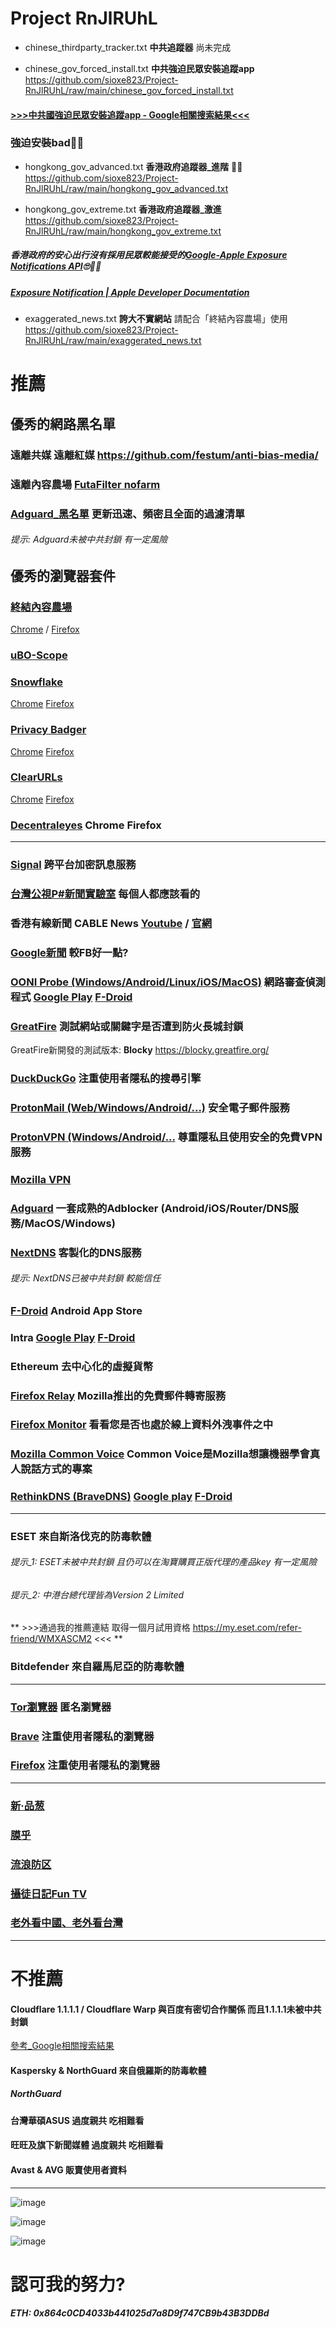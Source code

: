 # Project RnJlRUhL

 - chinese_thirdparty_tracker.txt **中共追蹤器**
尚未完成

 - chinese_gov_forced_install.txt **中共強迫民眾安裝追蹤app**
https://github.com/sioxe823/Project-RnJlRUhL/raw/main/chinese_gov_forced_install.txt
#### [>>>中共國強迫民眾安裝追蹤app - Google相關搜索結果<<<](https://www.google.com/search?q=inurl:v2ex.com/t%20OR%20inurl:pincong.rocks/article%20OR%20site:mohu.rocks%20%E5%8F%8D%E8%AF%88)

### 強迫安裝bad👎🏼

 - hongkong_gov_advanced.txt **香港政府追蹤器_進階** 👍🏼
https://github.com/sioxe823/Project-RnJlRUhL/raw/main/hongkong_gov_advanced.txt
 
 - hongkong_gov_extreme.txt **香港政府追蹤器_激進**
https://github.com/sioxe823/Project-RnJlRUhL/raw/main/hongkong_gov_extreme.txt

##### **香港政府的安心出行沒有採用民眾較能接受的[Google-Apple Exposure Notifications API](https://www.google.com/covid19/exposurenotifications/)🙄👎🏼**
##### [Exposure Notification | Apple Developer Documentation](https://developer.apple.com/documentation/exposurenotification)

 - exaggerated_news.txt **誇大不實網站** 
請配合「終結內容農場」使用
https://github.com/sioxe823/Project-RnJlRUhL/raw/main/exaggerated_news.txt

# 推薦
## 優秀的網路黑名單
### **遠離共媒** **遠離紅媒** https://github.com/festum/anti-bias-media/
### 遠離內容農場 [FutaFilter nofarm](https://github.com/FutaGuard/FutaFilter/raw/master/nofarm_hosts.txt)
### [Adguard_黑名單](https://github.com/AdguardTeam/AdguardFilters) 更新迅速、頻密且全面的過濾清單
###### 提示: Adguard未被中共封鎖 有一定風險

## 優秀的瀏覽器套件
### [終結內容農場](https://github.com/danny0838/content-farm-terminator/)
[Chrome](https://chrome.google.com/webstore/detail/content-farm-terminator/lcghoajegeldpfkfaejegfobkapnemjl)   /   [Firefox](https://addons.mozilla.org/zh-TW/firefox/addon/content-farm-terminator/)
### [uBO-Scope](https://chrome.google.com/webstore/detail/ubo-scope/bbdpgcaljkaaigfcomhidmneffjjjfgp)
### [Snowflake](https://snowflake.torproject.org/)
[Chrome](https://chrome.google.com/webstore/detail/snowflake/mafpmfcccpbjnhfhjnllmmalhifmlcie) [Firefox](https://addons.mozilla.org/zh-TW/firefox/addon/torproject-snowflake/)
### [Privacy Badger](https://privacybadger.org/)
[Chrome](https://chrome.google.com/webstore/detail/privacy-badger/pkehgijcmpdhfbdbbnkijodmdjhbjlgp) [Firefox](https://addons.mozilla.org/zh-TW/firefox/addon/privacy-badger17/)

### [ClearURLs](https://clearurls.xyz/)
[Chrome](https://chrome.google.com/webstore/detail/clearurls/lckanjgmijmafbedllaakclkaicjfmnk) [Firefox](https://addons.mozilla.org/zh-TW/firefox/addon/clearurls/)

### [Decentraleyes](https://decentraleyes.org/) Chrome Firefox

---

### [Signal](https://signal.org/zh_TW/) 跨平台加密訊息服務
### [台灣公視P#新聞實驗室](https://www.youtube.com/channel/UCMDcOT4z7GS1SRGG2g7z43g) 每個人都應該看的
### 香港有線新聞 CABLE News [Youtube](https://www.youtube.com/channel/UC_q7e5XYJB0JDGagcF0KW0w) / [官網](http://cablenews.i-cable.com/ci/home)
### [Google新聞](https://news.google.com/) 較FB好一點?
### [OONI Probe (Windows/Android/Linux/iOS/MacOS)](https://ooni.org/) 網路審查偵測程式 [Google Play](https://play.google.com/store/apps/details?id=org.openobservatory.ooniprobe) [F-Droid](https://f-droid.org/zh_Hant/packages/org.openobservatory.ooniprobe)
### [GreatFire](https://zh.greatfire.org/analyzer) 測試網站或關鍵字是否遭到防火長城封鎖
GreatFire新開發的測試版本: **Blocky** https://blocky.greatfire.org/
### [DuckDuckGo](https://duckduckgo.com/) 注重使用者隱私的搜尋引擎
### [ProtonMail (Web/Windows/Android/...)](https://protonmail.com/) 安全電子郵件服務
### [ProtonVPN (Windows/Android/...](https://protonvpn.com/) 尊重隱私且使用安全的免費VPN服務
### [Mozilla VPN](https://www.mozilla.org/zh-TW/products/vpn/)
### [Adguard](https://adguard.com/zh_tw/welcome.html) 一套成熟的Adblocker (Android/iOS/Router/DNS服務/MacOS/Windows)
### [NextDNS](https://nextdns.io/) 客製化的DNS服務
###### 提示: NextDNS已被中共封鎖 較能信任
### [F-Droid](https://www.f-droid.org/) Android App Store
### Intra [Google Play](https://play.google.com/store/apps/details?id=app.intra) [F-Droid](https://play.google.com/store/apps/details?id=app.intra)
### Ethereum 去中心化的虛擬貨幣
### [Firefox Relay](https://relay.firefox.com/) Mozilla推出的免費郵件轉寄服務
### [Firefox Monitor](https://monitor.firefox.com/) 看看您是否也處於線上資料外洩事件之中
### [Mozilla Common Voice](https://commonvoice.mozilla.org/) Common Voice是Mozilla想讓機器學會真人說話方式的專案
### [RethinkDNS (BraveDNS)](https://rethinkdns.com/) [Google play](https://play.google.com/store/apps/details?id=com.celzero.bravedns) [F-Droid](https://f-droid.org/zh_Hans/packages/com.celzero.bravedns/)

---

### ESET 來自斯洛伐克的防毒軟體
###### 提示_1: ESET未被中共封鎖 且仍可以在淘寶購買正版代理的產品key 有一定風險
###### 提示_2: 中港台總代理皆為Version 2 Limited
** >>>通過我的推薦連結 取得一個月試用資格 https://my.eset.com/refer-friend/WMXASCM2 <<< **

### Bitdefender 來自羅馬尼亞的防毒軟體

---

### [Tor瀏覽器](https://www.torproject.org/) 匿名瀏覽器
### [Brave](https://brave.com/) 注重使用者隱私的瀏覽器
### [Firefox](https://www.mozilla.org/zh-TW/firefox/new/) 注重使用者隱私的瀏覽器

---

### [新·品葱](https://pincong.rocks/)
### [膜乎](https://mohu.rocks/)
### [流浪防区](https://www.reddit.com/r/China_irl/)
### [攝徒日記Fun TV](https://www.youtube.com/channel/UCvTe3Z7TZsjGzUERx4Ce6zA)
### [老外看中國、老外看台灣](https://www.youtube.com/channel/UCZZslGLyRd2rbnF07SVoouA)

---

# 不推薦

#### Cloudflare 1.1.1.1 / Cloudflare Warp 與百度有密切合作關係 而且1.1.1.1未被中共封鎖
[參考_Google相關搜索結果](https://www.google.com/search?q=site:cloudflare.com%20OR%20site:1.1.1.1%20china%20OR%20chinese%20OR%20baidu)

#### Kaspersky & NorthGuard 來自俄羅斯的防毒軟體
##### NorthGuard

#### 台灣華碩ASUS 過度親共 吃相難看

#### 旺旺及旗下新聞媒體 過度親共 吃相難看

#### Avast & AVG 販賣使用者資料

---

![image](https://user-images.githubusercontent.com/83683882/117411041-bccba900-af45-11eb-9999-aa6ff6e52c58.png)

![image](https://user-images.githubusercontent.com/83683882/117409898-4ed2b200-af44-11eb-9c98-fc8234105805.png)

![image](https://user-images.githubusercontent.com/83683882/117410296-d3bdcb80-af44-11eb-9ba9-78236ec6cd7f.png)

# 認可我的努力?
##### ETH: 0x864c0CD4033b441025d7a8D9f747CB9b43B3DDBd
